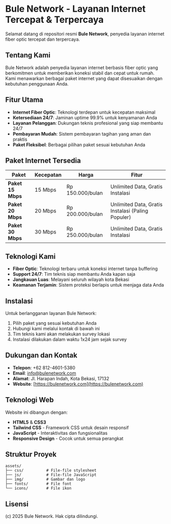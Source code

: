 # Bule Network - Layanan Internet Tercepat & Terpercaya

Selamat datang di repositori resmi **Bule Network**, penyedia layanan internet fiber optic tercepat dan terpercaya.

## Tentang Kami

Bule Network adalah penyedia layanan internet berbasis fiber optic yang berkomitmen untuk memberikan koneksi stabil dan cepat untuk rumah. Kami menawarkan berbagai paket internet yang dapat disesuaikan dengan kebutuhan penggunaan Anda.

## Fitur Utama

- **Internet Fiber Optic**: Teknologi terdepan untuk kecepatan maksimal
- **Ketersediaan 24/7**: Jaminan uptime 99.9% untuk kenyamanan Anda
- **Layanan Pelanggan**: Dukungan teknis profesional yang siap membantu 24/7
- **Pembayaran Mudah**: Sistem pembayaran tagihan yang aman dan praktis
- **Paket Fleksibel**: Berbagai pilihan paket sesuai kebutuhan Anda

## Paket Internet Tersedia

| Paket | Kecepatan | Harga | Fitur |
|-------|-----------|-------|--------|
| **Paket 15 Mbps** | 15 Mbps | Rp 150.000/bulan | Unlimited Data, Gratis Instalasi |
| **Paket 20 Mbps** | 20 Mbps | Rp 200.000/bulan | Unlimited Data, Gratis Instalasi (Paling Populer) |
| **Paket 30 Mbps** | 30 Mbps | Rp 250.000/bulan | Unlimited Data, Gratis Instalasi |

## Teknologi Kami

- **Fiber Optic**: Teknologi terbaru untuk koneksi internet tanpa buffering
- **Support 24/7**: Tim teknis siap membantu Anda kapan saja
- **Jangkauan Luas**: Melayani seluruh wilayah kota Bekasi
- **Keamanan Terjamin**: Sistem proteksi berlapis untuk menjaga data Anda

## Instalasi

Untuk berlangganan layanan Bule Network:

1. Pilih paket yang sesuai kebutuhan Anda
2. Hubungi kami melalui kontak di bawah ini
3. Tim teknis kami akan melakukan survey lokasi
4. Instalasi dilakukan dalam waktu 1x24 jam sejak survey

## Dukungan dan Kontak

- **Telepon**: +62 812-4601-5380
- **Email**: info@bulenetwork.com
- **Alamat**: Jl. Harapan Indah, Kota Bekasi, 17132
- **Website**: [https://bulenetwork.com](https://bulenetwork.com)

## Teknologi Web

Website ini dibangun dengan:

- **HTML5** & **CSS3**
- **Tailwind CSS** - Framework CSS untuk desain responsif
- **JavaScript** - Interaktivitas dan fungsionalitas
- **Responsive Design** - Cocok untuk semua perangkat

## Struktur Proyek

```
assets/
├── css/          # File-file stylesheet
├── js/           # File-file JavaScript
├── img/          # Gambar dan logo
├── fonts/        # File font
└── icons/        # File ikon
```

## Lisensi

(c) 2025 Bule Network. Hak cipta dilindungi.